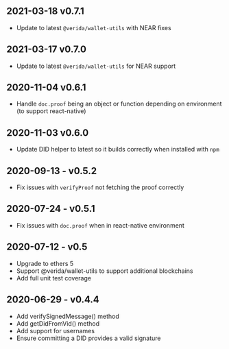 
2021-03-18 v0.7.1
-----------------------

- Update to latest `@verida/wallet-utils` with NEAR fixes

2021-03-17 v0.7.0
-----------------------

- Update to latest `@verida/wallet-utils` for NEAR support

2020-11-04 v0.6.1
-----------------------

- Handle `doc.proof` being an object or function depending on environment (to support react-native)

2020-11-03 v0.6.0
-----------------------

- Update DID helper to latest so it builds correctly when installed with `npm`

2020-09-13 - v0.5.2
-----------------------

- Fix issues with `verifyProof` not fetching the proof correctly

2020-07-24 - v0.5.1
-----------------------

- Fix issues with `doc.proof` when in react-native environment

2020-07-12 - v0.5
-----------------------

- Upgrade to ethers 5
- Support @verida/wallet-utils to support additional blockchains
- Add full unit test coverage

2020-06-29 - v0.4.4
-----------------------

- Add verifySignedMessage() method
- Add getDidFromVid() method
- Add support for usernames
- Ensure committing a DID provides a valid signature
